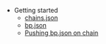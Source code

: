 <!-- docs/_sidebar.md -->

- Getting started
  - [chains.json](getting-started/chains-json.md)
  - [bp.json](en/getting-started/bp-json.md)
  - [Pushing bp.json on chain](en/getting-started/pushing-bp-json-onchain.md)
